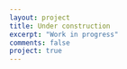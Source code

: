 ```yaml
---
layout: project
title: Under construction
excerpt: "Work in progress"
comments: false
project: true
---
```

